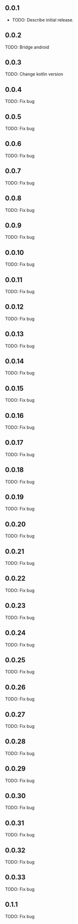 ## 0.0.1

* TODO: Describe initial release.

## 0.0.2

TODO: Bridge android

## 0.0.3
TODO: Change kotlin version

## 0.0.4
TODO: Fix bug

## 0.0.5
TODO: Fix bug

## 0.0.6
TODO: Fix bug

## 0.0.7
TODO: Fix bug

## 0.0.8
TODO: Fix bug

## 0.0.9
TODO: Fix bug

## 0.0.10
TODO: Fix bug

## 0.0.11
TODO: Fix bug


## 0.0.12
TODO: Fix bug

## 0.0.13
TODO: Fix bug

## 0.0.14
TODO: Fix bug

## 0.0.15
TODO: Fix bug

## 0.0.16
TODO: Fix bug

## 0.0.17
TODO: Fix bug

## 0.0.18
TODO: Fix bug

## 0.0.19
TODO: Fix bug

## 0.0.20
TODO: Fix bug

## 0.0.21
TODO: Fix bug

## 0.0.22
TODO: Fix bug

## 0.0.23
TODO: Fix bug

## 0.0.24
TODO: Fix bug

## 0.0.25
TODO: Fix bug


## 0.0.26
TODO: Fix bug

## 0.0.27
TODO: Fix bug

## 0.0.28
TODO: Fix bug

## 0.0.29
TODO: Fix bug

## 0.0.30
TODO: Fix bug

## 0.0.31
TODO: Fix bug

## 0.0.32
TODO: Fix bug

## 0.0.33
TODO: Fix bug

## 0.1.1
TODO: Fix bug